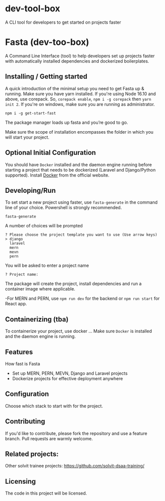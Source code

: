 # dev-tool-box

A CLI tool for developers to get started on projects faster

# Fasta (dev-too-box)

A Command Line Interface (tool) to help developers set up projects faster with automatically installed dependencies and dockerized boilerplates.

## Installing / Getting started

A quick introduction of the minimal setup you need to get Fasta up & running.
Make sure you have yarn installed. If you're using Node 16.10 and above, use corepack.
So, `corepack enable`, `npm i -g corepack` then  `yarn init 2`. If you're on windows, make sure you are running as administrator.



```shell
npm i -g get-start-fast
```

The package manager loads up fasta and you’re good to go.

Make sure the scope of installation encompasses the folder in which you will start your project.


## Optional Initial Configuration

You should have `Docker` installed and the daemon engine running before starting a project that needs to be dockerized (Laravel and Django/Python supported).
Install [Docker](https://docker.com/get-started) from the official website.
## Developing/Run
To set start a new project using faster, use `fasta-generate` in the command line of your choice. Powershell is strongly recommended.

```shell
fasta-generate
```
A number of choices will be prompted

```shell
? Please choose the project template you want to use (Use arrow keys)
> django 
  laravel 
  mern 
  mevn 
  pern 
```

You will be asked to enter a project name

```shell
? Project name: 
```
The package will create the project, install dependencies and run a container image where applicable.

-For MERN and PERN, use `npm run dev` for the backend or `npm run start` for React app.

## Containerizing (tba)

To containerize your project, use
docker …
Make sure `Docker` is installed and the daemon engine is running.

## Features

How fast is Fasta

* Set up MERN, PERN, MEVN, Django and Laravel projects
* Dockerize projects for effective deployment anywhere

## Configuration

Choose which stack to start with for the project.

## Contributing

If you'd like to contribute, please fork the repository and use a feature branch. Pull requests are warmly welcome.


## Related projects:
Other solvit trainee projects: https://github.com/solvit-dsaa-training/

## Licensing
The code in this project will be licensed.


